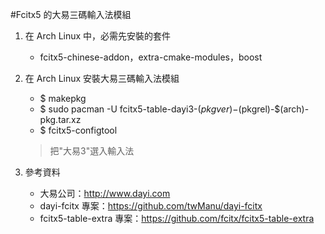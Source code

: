 #Fcitx5 的大易三碼輸入法模組

1. 在 Arch Linux 中，必需先安裝的套件
    - fcitx5-chinese-addon，extra-cmake-modules，boost

2. 在 Arch Linux 安裝大易三碼輸入法模組
    - $ makepkg
    - $ sudo pacman -U fcitx5-table-dayi3-$(pkgver)-$(pkgrel)-$(arch)-pkg.tar.xz
    - $ fcitx5-configtool
    > 把"大易3"選入輸入法

3. 參考資料
    - 大易公司：<http://www.dayi.com>
    - dayi-fcitx 專案：<https://github.com/twManu/dayi-fcitx>
    - fcitx5-table-extra 專案：<https://github.com/fcitx/fcitx5-table-extra>
